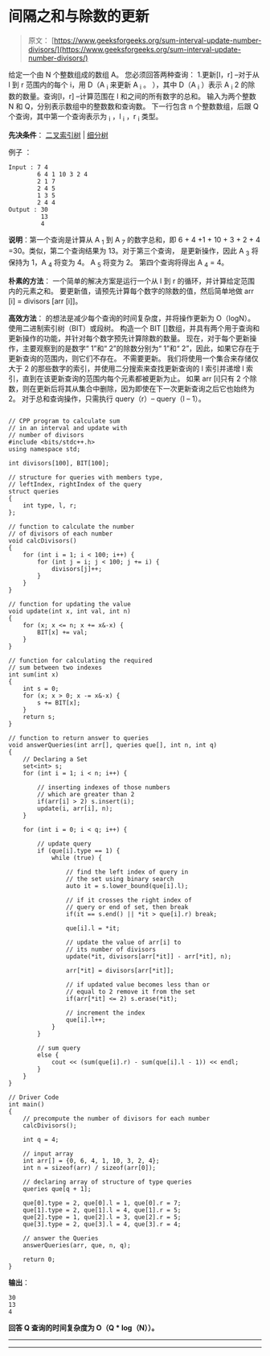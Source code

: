 # 间隔之和与除数的更新

> 原文： [https://www.geeksforgeeks.org/sum-interval-update-number-divisors/](https://www.geeksforgeeks.org/sum-interval-update-number-divisors/)

给定一个由 N 个整数组成的数组 A。 您必须回答两种查询：
1.更新[l，r] –对于从 l 到 r 范围内的每个 i，用 D（A <sub>i</sub> 来更新 A <sub>i</sub> 。 ），其中 D（A <sub>i</sub> ）表示 A <sub>i</sub>
2 的除数的数量。查询[l，r] –计算范围在 l 和之间的所有数字的总和。
输入为两个整数 N 和 Q，分别表示数组中的整数数和查询数。 下一行包含 n 个整数数组，后跟 Q 个查询，其中第一个查询表示为 <sub>i</sub> ，l <sub>i</sub> ，r <sub>i</sub> 类型。

**先决条件**： [二叉索引树](https://www.geeksforgeeks.org/binary-indexed-tree-or-fenwick-tree-2/) | [细分树](https://www.geeksforgeeks.org/segment-tree-set-1-sum-of-given-range/)

例子 ：

```
Input : 7 4
        6 4 1 10 3 2 4
        2 1 7
        2 4 5
        1 3 5
        2 4 4
Output : 30
         13
         4

```

**说明**：第一个查询是计算从 A <sub>1</sub> 到 A <sub>7</sub> 的数字总和，即 6 + 4
+1 + 10 + 3 + 2 + 4 =30。类似，第二个查询结果为 13。对于第三个查询，
是更新操作，因此 A <sub>3</sub> 将保持为 1，A <sub>4</sub> 将变为 4。 A <sub>5</sub> 将变为 2。
第四个查询将得出 A <sub>4</sub> = 4。



**朴素的方法**：
一个简单的解决方案是运行一个从 l 到 r 的循环，并计算给定范围内的元素之和。 要更新值，请预先计算每个数字的除数的值，然后简单地做 arr [i] = divisors [arr [i]]。

**高效方法**：
的想法是减少每个查询的时间复杂度，并将操作更新为 O（logN）。 使用二进制索引树（BIT）或段树。 构造一个 BIT []数组，并具有两个用于查询和更新操作的功能，并针对每个数字预先计算除数的数量。 现在，对于每个更新操作，主要观察到的是数字“ 1”和“ 2”的除数分别为“ 1”和“ 2”，因此，如果它存在于更新查询的范围内，则它们不存在。 不需要更新。 我们将使用一个集合来存储仅大于 2 的那些数字的索引，并使用二分搜索来查找更新查询的 l 索引并递增 l 索引，直到在该更新查询的范围内每个元素都被更新为止。 如果 arr [i]只有 2 个除数，则在更新后将其从集合中删除，因为即使在下一次更新查询之后它也始终为 2。 对于总和查询操作，只需执行 query（r）– query（l – 1）。

```

// CPP program to calculate sum  
// in an interval and update with 
// number of divisors 
#include <bits/stdc++.h> 
using namespace std; 

int divisors[100], BIT[100]; 

// structure for queries with members type,  
// leftIndex, rightIndex of the query 
struct queries 
{ 
    int type, l, r; 
}; 

// function to calculate the number  
// of divisors of each number 
void calcDivisors() 
{ 
    for (int i = 1; i < 100; i++) { 
        for (int j = i; j < 100; j += i) { 
            divisors[j]++;  
        } 
    } 
} 

// function for updating the value 
void update(int x, int val, int n) 
{ 
    for (x; x <= n; x += x&-x) { 
        BIT[x] += val; 
    } 
} 

// function for calculating the required  
// sum between two indexes 
int sum(int x) 
{ 
    int s = 0; 
    for (x; x > 0; x -= x&-x) { 
        s += BIT[x];  
    } 
    return s; 
} 

// function to return answer to queries 
void answerQueries(int arr[], queries que[], int n, int q) 
{ 
    // Declaring a Set 
    set<int> s; 
    for (int i = 1; i < n; i++) { 

        // inserting indexes of those numbers  
        // which are greater than 2 
        if(arr[i] > 2) s.insert(i); 
        update(i, arr[i], n); 
    } 

    for (int i = 0; i < q; i++) { 

        // update query 
        if (que[i].type == 1) {  
            while (true) { 

                // find the left index of query in  
                // the set using binary search 
                auto it = s.lower_bound(que[i].l); 

                // if it crosses the right index of  
                // query or end of set, then break 
                if(it == s.end() || *it > que[i].r) break; 

                que[i].l = *it; 

                // update the value of arr[i] to  
                // its number of divisors 
                update(*it, divisors[arr[*it]] - arr[*it], n); 

                arr[*it] = divisors[arr[*it]]; 

                // if updated value becomes less than or  
                // equal to 2 remove it from the set 
                if(arr[*it] <= 2) s.erase(*it); 

                // increment the index 
                que[i].l++; 
            } 
        } 

        // sum query 
        else { 
            cout << (sum(que[i].r) - sum(que[i].l - 1)) << endl; 
        } 
    } 
} 

// Driver Code 
int main()  
{ 
    // precompute the number of divisors for each number 
    calcDivisors();  

    int q = 4; 

    // input array 
    int arr[] = {0, 6, 4, 1, 10, 3, 2, 4}; 
    int n = sizeof(arr) / sizeof(arr[0]); 

    // declaring array of structure of type queries 
    queries que[q + 1];  

    que[0].type = 2, que[0].l = 1, que[0].r = 7; 
    que[1].type = 2, que[1].l = 4, que[1].r = 5; 
    que[2].type = 1, que[2].l = 3, que[2].r = 5; 
    que[3].type = 2, que[3].l = 4, que[3].r = 4; 

    // answer the Queries 
    answerQueries(arr, que, n, q); 

    return 0; 
} 

```

**输出**：

```
30
13
4

```

**回答 Q 查询的时间复杂度为 O（Q * log（N））。**



* * *

* * *



